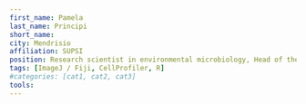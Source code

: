 ```yaml
---
first_name: Pamela
last_name: Principi
short_name:
city: Mendrisio
affiliation: SUPSI
position: Research scientist in environmental microbiology, Head of the Environmental Biotechnology sector (BET)
tags: [ImageJ / Fiji, CellProfiler, R]
#categories: [cat1, cat2, cat3]
tools:
---
```

